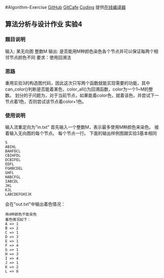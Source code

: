 #Algorithm-Exercise
[GitHub](https://github.com/banixc/Algorithm-Exercise) [GitCafe](https://gitcafe.com/banixc/Algorithm-Exercise) [Coding](https://coding.net/u/banixc/p/Algorithm-Exercise/git)
提供[在线编译器](http://ideone.com)

## 算法分析与设计作业 实验4

### 题目说明
输入: 某无向图 整数M 
输出: 是否能用M种颜色染色各个节点并可以保证每两个相邻节点颜色不同 
要求：使用回溯法 
### 思路
重用实验3的构造图代码，因此这次只写两个函数就能实现需要的功能，其中can_color()判断是否能着某色，color_all()为回溯函数，color为一个1~M的整数。
划分的子问题为，对于当前节点，如果能着color色，就着该色，并尝试下一节点着1色，否则尝试该节点着color+1色。
### 使用说明
输入流重定向为"in.txt"
首先输入一个整数M，表示最多使用M种颜色来染色。
接着输入无向图的每个节点。
每个节点一行。
下面的输出样例图跟实验3基本相同

    5
    ABIHL
    BAHFDCL
    CBIHFDL
    DCBIFEL
    EDFL
    FGHBCDEL
    GHFL
    HABCFGL
    IABCDL
    JKL
    KJL
    LABCDEFGHIJK
    
会在"out.txt"中输出着色情况：
      
    用4种颜色不能染色
    着色情况如下：
    A => 1
    B => 2
    C => 1
    D => 3
    E => 1
    F => 4
    G => 1
    H => 3
    I => 4
    J => 1
    K => 2
    L => 0
